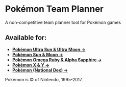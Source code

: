 # Pokémon Team Planner
A non-competitive team planner tool for Pokémon games

## Available for:
- **[Pokémon Ultra Sun & Ultra Moon →](https://richi3f.github.io/pokemon-team-planner/)**
- **[Pokémon Sun & Moon →](https://richi3f.github.io/pokemon-team-planner/old_alola_dex.html)**
- **[Pokémon Omega Ruby & Alpha Sapphire →](https://richi3f.github.io/pokemon-team-planner/hoenn_dex.html)**
- **[Pokémon X & Y →](https://richi3f.github.io/pokemon-team-planner/kalos_dex.html)**
- **[Pokémon (National Dex) →](https://richi3f.github.io/pokemon-team-planner/national_dex.html)**

Pokémon is &copy; of Nintendo, 1995-2017.
